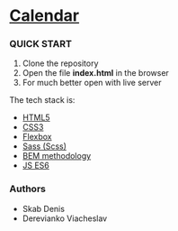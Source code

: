 # [Calendar](https://dereviankoviacheslav.github.io/calendar-web-app/dist/index.html)

### QUICK START
<ol>
  <li>Clone the repository</li>
  <li>Open the file <b>index.html</b> in the browser</li>
  <li>For much better open with live server</li>
</ol>

The tech stack is:
- [HTML5](https://en.wikipedia.org/wiki/HTML5)
- [CSS3](https://en.wikipedia.org/wiki/Cascading_Style_Sheets)
- [Flexbox](https://en.wikipedia.org/wiki/CSS_Flexible_Box_Layout)
- [Sass (Scss)](https://sass-lang.com/)
- [BEM methodology](https://en.bem.info/methodology/)
- [JS ES6](https://ru.wikipedia.org/wiki/ECMAScript)
### Authors
- Skab Denis
- Derevianko Viacheslav
